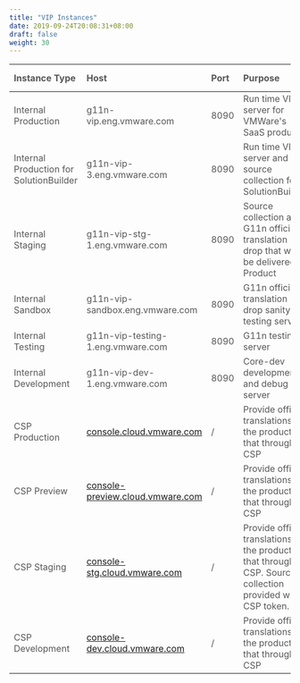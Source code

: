 ```yaml
---
title: "VIP Instances"
date: 2019-09-24T20:08:31+08:00
draft: false
weight: 30
---
```


| Instance  Type                          | Host                                                         | Port | Purpose                                                      | Connected by                | swagger-ui URL                                               |
| :-------------------------------------- | :----------------------------------------------------------- | :--- | :----------------------------------------------------------- | :-------------------------- | :----------------------------------------------------------- |
| Internal Production                     | g11n-vip.eng.vmware.com                                      | 8090 | Run time VIP server for VMWare's SaaS products               | Product's Production VM     | https://g11n-vip.eng.vmware.com:8090/swagger-ui.html         |
| Internal Production for SolutionBuilder | g11n-vip-3.eng.vmware.com                                    | 8090 | Run time VIP server and source collection for SolutionBuilder | Product's Production VM     | disable swagger-ui on this host                              |
| Internal Staging                        | g11n-vip-stg-1.eng.vmware.com                                | 8090 | Source collection and G11n official translation drop that will be delivered to Product | Product's Staging VM        | https://g11n-vip-stg-1.eng.vmware.com:8090/swagger-ui.html   |
| Internal Sandbox                        | g11n-vip-sandbox.eng.vmware.com                              | 8090 | G11n official translation drop sanity testing server         | Product's Sanity Testing VM | /                                                            |
| Internal Testing                        | g11n-vip-testing-1.eng.vmware.com                            | 8090 | G11n testing server                                          | Product's Testing VM        | https://g11n-vip-testing-1.eng.vmware.com:8090/swagger-ui.html |
| Internal Development                    | g11n-vip-dev-1.eng.vmware.com                                | 8090 | Core-dev development and debug server                        | IDE/CLI                     | https://g11n-vip-dev-1.eng.vmware.com:8090/swagger-ui.html   |
| CSP Production                          | [console.cloud.vmware.com](https://console.cloud.vmware.com/) | /    | Provide official translations for the product that through CSP |                             | disable swagger-ui on this host                              |
| CSP Preview                             | [console-preview.cloud.vmware.com](https://console-preview.cloud.vmware.com/) | /    | Provide official translations for the product that through CSP |                             | https://console-preview.cloud.vmware.com/i18n/api/doc/swagger-ui |
| CSP Staging                             | [console-stg.cloud.vmware.com](https://console-stg.cloud.vmware.com/) | /    | Provide official translations for the product that through CSP. Source collection provided with CSP token. |                             | https://console-stg.cloud.vmware.com/i18n/api/doc/swagger-ui |
| CSP Development                         | [console-dev.cloud.vmware.com](https://console-dev.cloud.vmware.com/) | /    | Provide official translations for the product that through CSP |                             | https://console-dev.cloud.vmware.com/i18n/api/doc/swagger-ui |



<style>
    html {
        font-family: Metropolis;
        color: #575757;
    }
    article section.page table th {
        font-weight:500;
        text-transform: inherit;
    }
    table thead tr th:first-child {
        width:11rem;
    }
    table thead tr th:nth-child(2) {
        width:15rem;
    }
    table thead tr th:nth-child(3) {
        width:4rem;
    }
    table thead tr th:nth-child(5) {
        width:10rem;
    }
</style>